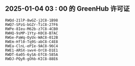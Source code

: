 ## 2025-01-04 03 : 00 的 GreenHub 许可证
```
RWQd-21lP-8wGZ-j2C8-1B98
RWQ7-SPzG-bGZr-TiC8-27F6
RWPe-8Ieu-M62b-z7C8-4CB0
RWHQ-9sMP-1Yty-K0C8-B7AC
RWGe-PaWq-OyUx-WAC8-012B
RWEm-Hfl0-Tq9S-abC8-C4E8
RWEa-ClnL-ePIe-9AC8-96C4
RWE1-ARSX-swv4-OrC8-D1E1
RWDT-6a05-6ySA-EfC8-585A
RWDJ-PQyR-gOhb-KIC8-88E6
```
